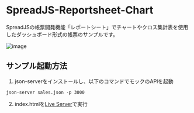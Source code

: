 # SpreadJS-Reportsheet-Chart
SpreadJSの帳票開発機能「レポートシート」でチャートやクロス集計表を使用したダッシュボード形式の帳票のサンプルです。

![image](https://github.com/user-attachments/assets/6ec531ca-d5e0-4904-ac2b-c0f286a2b724)

## サンプル起動方法
1. json-serverをインストールし、以下のコマンドでモックのAPIを起動
```
json-server sales.json -p 3000  
```
2. index.htmlを[Live Server](https://marketplace.visualstudio.com/items?itemName=ritwickdey.LiveServer)で実行
